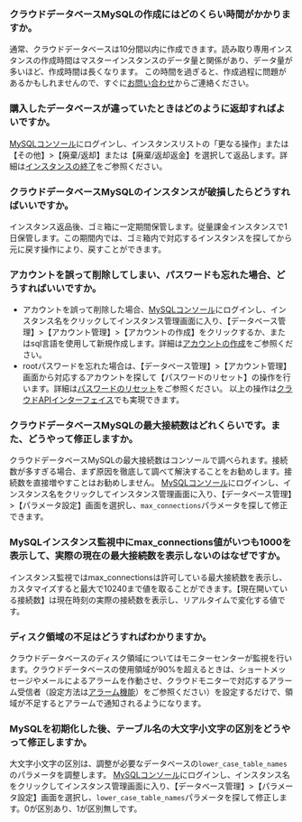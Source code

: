 ### クラウドデータベースMySQLの作成にはどのくらい時間がかかりますか。
通常、クラウドデータベースは10分間以内に作成できます。読み取り専用インスタンスの作成時間はマスターインスタンスのデータ量と関係があり、データ量が多いほど、作成時間は長くなります。
この時間を過ぎると、作成過程に問題があるかもしれませんので、すぐに[お問い合わせ](https://intl.cloud.tencent.com/document/product/236/32996)からご連絡ください。

### 購入したデータベースが違っていたときはどのように返却すればよいですか。
[MySQLコンソール](https://console.cloud.tencent.com/cdb)にログインし、インスタンスリストの「更なる操作」または【その他】>【廃棄/返却】または【廃棄/返却返金】を選択して返品します。詳細は[インスタンスの終了](https://intl.cloud.tencent.com/document/product/236/31895)をご参照ください。

<span id = "shilixiaohui"></span>
### クラウドデータベースMySQLのインスタンスが破損したらどうすればいいですか。
インスタンス返品後、ゴミ箱に一定期間保管します。従量課金インスタンスで1日保管します。この期間内では、ゴミ箱内で対応するインスタンスを探してから元に戻す操作により、戻すことができます。

<span id = "zhanghaomima"></span>
### アカウントを誤って削除してしまい、パスワードも忘れた場合、どうすればいいですか。
- アカウントを誤って削除した場合、[MySQLコンソール](https://console.cloud.tencent.com/cdb)にログインし、インスタンス名をクリックしてインスタンス管理画面に入り、【データベース管理】>【アカウント管理】>【アカウントの作成】をクリックするか、またはsql言語を使用して新規作成します。詳細は[アカウントの作成](https://intl.cloud.tencent.com/document/product/236/31900)をご参照ください。
- rootパスワードを忘れた場合は、【データベース管理】>【アカウント管理】画面から対応するアカウントを探して【パスワードのリセット】の操作を行います。詳細は[パスワードのリセット](https://intl.cloud.tencent.com/document/product/236/31901)をご参照ください。
以上の操作は[クラウドAPIインターフェイス](https://intl.cloud.tencent.com/document/product/236/17497)でも実現できます。

### クラウドデータベースMySQLの最大接続数はどれくらいです。また、どうやって修正しますか。
クラウドデータベースMySQLの最大接続数はコンソールで調べられます。接続数が多すぎる場合、まず原因を徹底して調べて解決することをお勧めします。接続数を直接増やすことはお勧めしません。
[MySQLコンソール](https://console.cloud.tencent.com/cdb)にログインし、インスタンス名をクリックしてインスタンス管理画面に入り、【データベース管理】>【パラメータ設定】画面を選択し、`max_connections`パラメータを探して修正できます。


### MySQLインスタンス監視中にmax_connections値がいつも1000を表示して、実際の現在の最大接続数を表示しないのはなぜですか。
インスタンス監視ではmax_connectionsは許可している最大接続数を表示し、カスタマイズすると最大で10240まで値を取ることができます。【現在開いている接続数】は現在時刻の実際の接続数を表示し、リアルタイムで変化する値です。


### ディスク領域の不足はどうすればわかりますか。
クラウドデータベースのディスク領域についてはモニターセンターが監視を行います。クラウドデータベースの使用領域が90%を超えるときは、ショートメッセージやメールによるアラームを作動させ、クラウドモニターで対応するアラーム受信者（設定方法は[アラーム機能](https://intl.cloud.tencent.com/document/product/236/8457)）をご参照ください）を設定するだけで、領域が不足するとアラームで通知されるようになります。


### MySQLを初期化した後、テーブル名の大文字小文字の区別をどうやって修正しますか。
大文字小文字の区別は、調整が必要なデータベースの`lower_case_table_names`のパラメータを調整します。
[MySQLコンソール](https://console.cloud.tencent.com/cdb)にログインし、インスタンス名をクリックしてインスタンス管理画面に入り、【データベース管理】>【パラメータ設定】画面を選択し、`lower_case_table_names`パラメータを探して修正します。0が区別あり、1が区別無しです。
